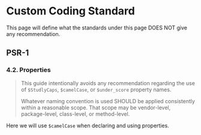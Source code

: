 # Custom Coding Standard

This page will define what the standards under this page DOES NOT give any recommendation.

## PSR-1

### 4.2. Properties

>This guide intentionally avoids any recommendation regarding the use of
>`$StudlyCaps`, `$camelCase`, or `$under_score` property names.
>
>Whatever naming convention is used SHOULD be applied consistently within a
reasonable scope. That scope may be vendor-level, package-level, class-level,
or method-level.

Here we will use `$camelCase` when declaring and using properties.
